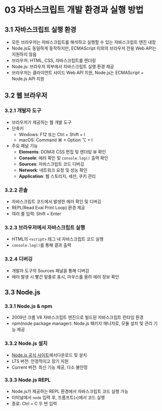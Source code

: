 # 03 자바스크립트 개발 환경과 실행 방법

## 3.1 자바스크립트 실행 환경

- 모든 브라우저는 자바스크립트를 해석하고 실행할 수 있는 자바스크립트 엔진 내장
- Node.js도 동일하게 동작하지만, ECMAScript 이외의 브라우저 전용 Web API는 지원하지 않음
- 브라우저: HTML, CSS, 자바스크립트를 렌더링
- Node.js: 브라우저 외부에서 자바스크립트 실행 환경 제공
- 브라우저는 클라이언트 사이드 Web API 지원, Node.js는 ECMAScript + Node.js API 지원

## 3.2 웹 브라우저

### 3.2.1 개발자 도구

- 브라우저가 제공하는 웹 개발 도구
- 단축키
  - Windows: F12 또는 Ctrl + Shift + I
  - macOS: Command ⌘ + Option ⌥ + I
- 주요 패널 기능
  - **Elements**: DOM과 CSS 편집 및 렌더링 뷰 확인
  - **Console**: 에러 확인 및 `console.log()` 출력 확인
  - **Sources**: 자바스크립트 코드 디버깅
  - **Network**: 네트워크 요청 및 성능 확인
  - **Application**: 웹 스토리지, 세션, 쿠키 관리

### 3.2.2 콘솔

- 자바스크립트 코드에서 발생한 에러 확인 및 디버깅
- REPL(Read Eval Print Loop) 환경 제공
- 여러 줄 입력: Shift + Enter

### 3.2.3 브라우저에서 자바스크립트 실행

- HTML의 `<script>` 태그 내 자바스크립트 코드 실행
- `console.log()`를 통해 결과 출력

### 3.2.4 디버깅

- 개발자 도구의 Sources 패널을 통해 디버깅
- 에러 발생 시 빨간 밑줄로 표시, 마우스를 올려 에러 정보 확인

## 3.3 Node.js

### 3.3.1 Node.js & npm

- 2009년 크롬 V8 자바스크립트 엔진으로 빌드된 자바스크립트 런타임 환경
- npm(node package manager): Node.js 패키지 매니저로, 모듈 설치 및 관리 기능 제공

### 3.3.2 Node.js 설치

- [Node.js 공식 사이트](http://nodejs.org)에서다운로드 및 설치
- LTS 버전: 안정적이고 장기 지원
- Current 버전: 최신 기능 제공, 다소 불안정

### 3.3.3 Node.js REPL

- Node.js가 제공하는 REPL 환경에서 자바스크립트 코드 실행 가능
- 터미널에서 `node` 입력 후, 프롬프트(`>`)에서 코드 실행
- 종료: Ctrl + C 두 번 입력
